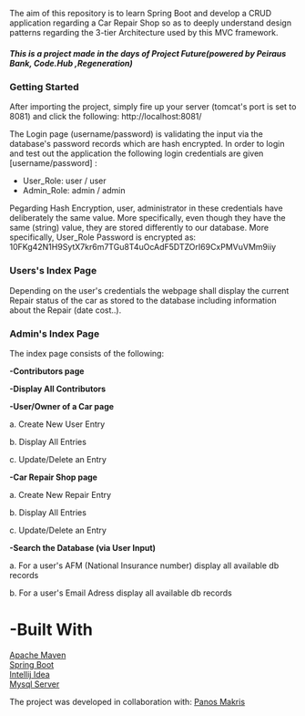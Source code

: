 The aim of this repository is to learn Spring Boot and develop a CRUD application regarding a Car Repair Shop so as to deeply understand design patterns regarding the 3-tier Architecture used by this MVC framework.

<h5>This is a project made in the days of <strong>Project Future</strong>(powered by Peiraus Bank, Code.Hub ,Regeneration)</h5>

<h3>Getting Started</h3>

After importing the project, simply fire up your server (tomcat's port is set to 8081) and click the following:
http://localhost:8081/

The Login page (username/password) is validating the input via the database's password records which are hash encrypted. In order to login and test out the application the following login credentials are given [username/password] :

- User_Role: user / user
- Admin_Role: admin / admin

Ρegarding Hash Encryption, user, administrator in these credentials have deliberately the same value. More specifically, even though they have the same (string) value, they are stored differently to our database. More specifically, User_Role Password is encrypted as: $10$FKg42N1H9SytX7kr6m7TGu8T4uOcAdF5DTZOrI69CxPMVuVMm9iiy


<h3>Users's Index Page</h3>

<p>Depending on the user's credentials the webpage shall display the current Repair status of the car as stored to the database including information about the Repair (date cost..).</p>

<h3>Admin's Index Page</h3>

The index page consists of the following:

<strong>-Contributors page</strong>

<strong>-Display All Contributors</strong>

<strong>-User/Owner of a Car page</strong>

   a. Create New User Entry

   b. Display All Entries

   c. Update/Delete an Entry

<strong>-Car Repair Shop page</strong>

   a. Create New Repair Entry

   b. Display All Entries

   c. Update/Delete an Entry

<strong>-Search the Database (via User Input)</strong>

   a. For a user's AFM (National Insurance number) display all available db records

   b. For a user's Email Adress display all available db records

<h1>-Built With</h1>

  [Apache Maven](https://maven.apache.org/)  <br>
  [Spring Boot](https://spring.io/projects/spring-boot)  <br>
  [Intellij Idea](https://www.jetbrains.com/idea/)<br>
  [Mysql Server](https://dev.mysql.com/downloads/mysql/)



The project was developed in collaboration with: [Panos Makris](https://github.com/MrMak21)
